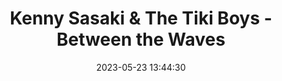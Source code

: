 ---
url: https://kennysasakithetikiboys.hearnow.com/between-the-waves
title: Kenny Sasaki & The Tiki Boys - Between the Waves
description: New album by Kenny Sasaki.
tags:
- tiki
- music
source: 
date: 2023-05-23 13:44:30
---